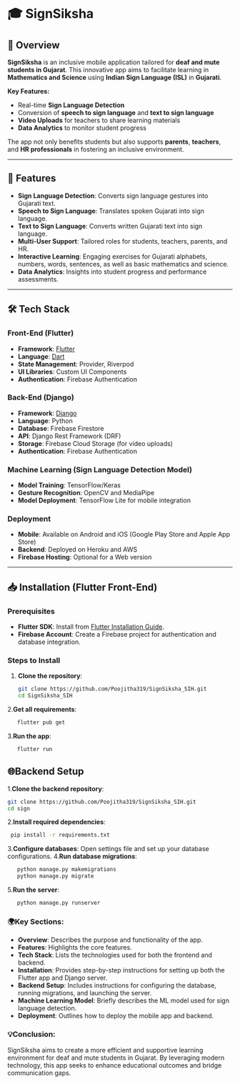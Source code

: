 # 🎓 SignSiksha

## 🌟 Overview
**SignSiksha** is an inclusive mobile application tailored for **deaf and mute students in Gujarat**. This innovative app aims to facilitate learning in **Mathematics and Science** using **Indian Sign Language (ISL)** in **Gujarati**. 

**Key Features:**
- Real-time **Sign Language Detection**
- Conversion of **speech to sign language** and **text to sign language**
- **Video Uploads** for teachers to share learning materials
- **Data Analytics** to monitor student progress

The app not only benefits students but also supports **parents**, **teachers**, and **HR professionals** in fostering an inclusive environment.

---

## 🚀 Features
- **Sign Language Detection**: Converts sign language gestures into Gujarati text.
- **Speech to Sign Language**: Translates spoken Gujarati into sign language.
- **Text to Sign Language**: Converts written Gujarati text into sign language.
- **Multi-User Support**: Tailored roles for students, teachers, parents, and HR.
- **Interactive Learning**: Engaging exercises for Gujarati alphabets, numbers, words, sentences, as well as basic mathematics and science.
- **Data Analytics**: Insights into student progress and performance assessments.

---

## 🛠️ Tech Stack

### **Front-End (Flutter)**
- **Framework**: [Flutter](https://flutter.dev/)
- **Language**: [Dart](https://dart.dev/)
- **State Management**: Provider, Riverpod
- **UI Libraries**: Custom UI Components
- **Authentication**: Firebase Authentication

### **Back-End (Django)**
- **Framework**: [Django](https://www.djangoproject.com/)
- **Language**: Python
- **Database**: Firebase Firestore
- **API**: Django Rest Framework (DRF)
- **Storage**: Firebase Cloud Storage (for video uploads)
- **Authentication**: Firebase Authentication

### **Machine Learning (Sign Language Detection Model)**
- **Model Training**: TensorFlow/Keras
- **Gesture Recognition**: OpenCV and MediaPipe
- **Model Deployment**: TensorFlow Lite for mobile integration

### **Deployment**
- **Mobile**: Available on Android and iOS (Google Play Store and Apple App Store)
- **Backend**: Deployed on Heroku and AWS
- **Firebase Hosting**: Optional for a Web version

---

## 📥 Installation (Flutter Front-End)

### **Prerequisites**
- **Flutter SDK**: Install from [Flutter Installation Guide](https://flutter.dev/docs/get-started/install).
- **Firebase Account**: Create a Firebase project for authentication and database integration.

### **Steps to Install**

1. **Clone the repository**:
   ```bash
   git clone https://github.com/Poojitha319/SignSiksha_SIH.git
   cd SignSiksha_SIH
2.**Get all requirements**:
```bash
   flutter pub get
   ```
3.**Run the app**:
```bash
   flutter run
   ```
## 🌐Backend Setup
1.**Clone the backend repository**:
   ```bash
   git clone https://github.com/Poojitha319/SignSiksha_SIH.git
   cd sign
   ```
2.**Install required dependencies**:
  ```bash
   pip install -r requirements.txt
   ```
3.**Configure databases**:
  Open settings file and set up your database configurations.
4.**Run database migrations**:
```bash
   python manage.py makemigrations
   python manage.py migrate
   ```
5.**Run the server**:
```bash
   python manage.py runserver
   ```
### 🌍Key Sections:
- **Overview**: Describes the purpose and functionality of the app.
- **Features**: Highlights the core features.
- **Tech Stack**: Lists the technologies used for both the frontend and backend.
- **Installation**: Provides step-by-step instructions for setting up both the Flutter app and Django server.
- **Backend Setup**: Includes instructions for configuring the database, running migrations, and launching the server.
- **Machine Learning Model**: Briefly describes the ML model used for sign language detection.
- **Deployment**: Outlines how to deploy the mobile app and backend.

### 💡Conclusion:
SignSiksha aims to create a more efficient and supportive learning environment for deaf and mute students in Gujarat. By leveraging modern technology, this app seeks to enhance educational outcomes and bridge communication gaps.

